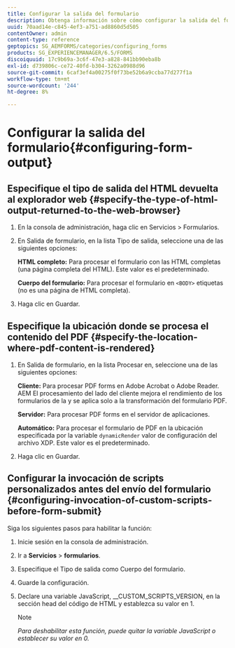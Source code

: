 ```yaml
---
title: Configurar la salida del formulario
description: Obtenga información sobre cómo configurar la salida del formulario. Para configurar la salida del formulario y habilitar la función, utilice secuencias de comandos personalizadas antes del envío del formulario.
uuid: 70aad14e-c845-4ef3-a751-ad8860d5d505
contentOwner: admin
content-type: reference
geptopics: SG_AEMFORMS/categories/configuring_forms
products: SG_EXPERIENCEMANAGER/6.5/FORMS
discoiquuid: 17c9b69a-3c6f-47e3-a828-841bb90eba8b
exl-id: d739806c-ce72-40fd-b304-3262a0988d96
source-git-commit: 6caf3ef4a00275f0f73be52b6a9ccba77d277f1a
workflow-type: tm+mt
source-wordcount: '244'
ht-degree: 8%

---
```


# Configurar la salida del formulario{#configuring-form-output}

## Especifique el tipo de salida del HTML devuelta al explorador web {#specify-the-type-of-html-output-returned-to-the-web-browser}

1. En la consola de administración, haga clic en Servicios > Formularios.
1. En Salida de formulario, en la lista Tipo de salida, seleccione una de las siguientes opciones:

   **HTML completo:** Para procesar el formulario con las HTML completas (una página completa del HTML). Este valor es el predeterminado.

   **Cuerpo del formulario:** Para procesar el formulario en `<BODY>` etiquetas (no es una página de HTML completa).

1. Haga clic en Guardar.

## Especifique la ubicación donde se procesa el contenido del PDF {#specify-the-location-where-pdf-content-is-rendered}

1. En Salida de formulario, en la lista Procesar en, seleccione una de las siguientes opciones:

   **Cliente:** Para procesar PDF forms en Adobe Acrobat o Adobe Reader. AEM El procesamiento del lado del cliente mejora el rendimiento de los formularios de la y se aplica solo a la transformación del formulario PDF.

   **Servidor:** Para procesar PDF forms en el servidor de aplicaciones.

   **Automático:** Para procesar el formulario de PDF en la ubicación especificada por la variable `dynamicRender` valor de configuración del archivo XDP. Este valor es el predeterminado.

1. Haga clic en Guardar.

## Configurar la invocación de scripts personalizados antes del envío del formulario {#configuring-invocation-of-custom-scripts-before-form-submit}

Siga los siguientes pasos para habilitar la función:

1. Inicie sesión en la consola de administración.
1. Ir a **Servicios** > **formularios**.
1. Especifique el Tipo de salida como Cuerpo del formulario.
1. Guarde la configuración.
1. Declare una variable JavaScript, __CUSTOM_SCRIPTS_VERSION, en la sección head del código de HTML y establezca su valor en 1.

   >[!NOTE]
   >
   >*Para deshabilitar esta función, puede quitar la variable JavaScript o establecer su valor en 0.*
